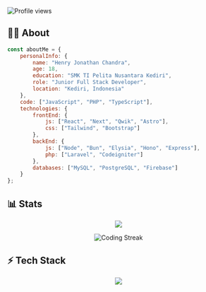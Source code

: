 
<img src="https://komarev.com/ghpvc/?username=henryjonathnn&color=brightgreen" alt="Profile views" /> </div> 

<h2>👨‍💻 About</h2> 

```javascript
const aboutMe = {
    personalInfo: {
        name: "Henry Jonathan Chandra",
        age: 18,
        education: "SMK TI Pelita Nusantara Kediri",
        role: "Junior Full Stack Developer",
        location: "Kediri, Indonesia"
    },
    code: ["JavaScript", "PHP", "TypeScript"],
    technologies: {
        frontEnd: {
            js: ["React", "Next", "Qwik", "Astro"],
            css: ["Tailwind", "Bootstrap"]
        },
        backEnd: {
            js: ["Node", "Bun", "Elysia", "Hono", "Express"],
            php: ["Laravel", "Codeigniter"]
        },
        databases: ["MySQL", "PostgreSQL", "Firebase"]
    }
};
```
<h2>📊 Stats</h2>
<div align="center">
    <p align="center"><img src="https://github-readme-stats.vercel.app/api/wakatime?username=henryjonathnn&layout=compact&theme=codeSTACKr" /></p>
  <img src="https://github-readme-streak-stats.herokuapp.com/?user=henryjonathnn&theme=dark" alt="Coding Streak" />
</div>

<h2>⚡ Tech Stack</h2> 
<p align="center">
  <img src="https://go-skill-icons.vercel.app/api/icons?i=laravel,react,nextjs,vue,nuxtjs,astro,tailwind,nodejs,express,bun,hono,elysia,mysql,postgresql,prisma,docker&perline=7" />
</p>
